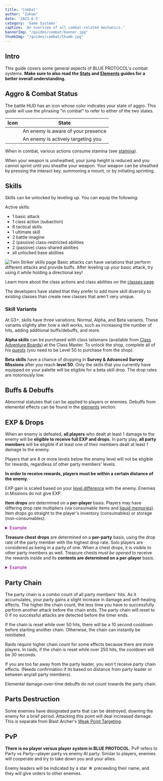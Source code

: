 ```yaml
---
title: 'Combat'
author: "Zakum"
date: '2023-6-5'
category: 'Game Systems'
caption: 'An overview of all combat-related mechanics.'
bannerImg: "/guides/combat/banner.jpg"
thumbImg: "/guides/combat/thumb.jpg"
---
```


<script>
    import StickyNote from '$lib/components/StickyNote.svelte';
    import StatsTable from '$lib/components/guides/StatsTable.svelte';
    import BaseStatsConversionTable from '$lib/components/guides/BaseStatsConversionTable.svelte';
    import LevelDifferenceTable from '$lib/components/guides/LevelDifferenceTable.svelte';
    import StaminaConsumptionTable from "$lib/components/guides/StaminaConsumptionTable.svelte";
    import AbnormalStatusesTable from "$lib/components/guides/AbnormalStatusesTable.svelte";
    import PartyChainTable from "$lib/components/guides/PartyChainTable.svelte";
    
    import IconMask from "$lib/components/IconMask.svelte"
    import ClassIcon from "$lib/components/ClassIcon.svelte"
    import { assetUrl } from "$lib/utils";
</script>

## Intro
This guide covers some general aspects of BLUE PROTOCOL's combat systems. **Make sure to also read the [Stats](/guides/stats) and [Elements](/guides/elements) guides for a better overall understanding.**

<!-- **Ability** is a common term in the game referring to a passive effect. It's used in Skills to describe passive skills (such as Class-Shared Ability), in [Weapon "Ability" Plugs](/guides/weapons-and-plugs#ability-plugs), in [Battle Imagine and Enhance Imagine](/guides/imagine) (referring to their passive stat line). Just keep in mind that the keyword **Ability = passive**. -->

## Aggro & Combat Status
The battle HUD has an icon whose color indicates your state of aggro. This guide will use the phrasing "in combat" to refer to either of the two states.

| Icon | State |
|------|-------|
| <IconMask src="/UI/HateAlert/UI_HateAlertIcon1.webp" width="80" height="40" style="background: var(--color-sensed)" /> | An enemy is aware of your presence |
| <IconMask src="/UI/HateAlert/UI_HateAlertIcon1.webp" width="80" height="40" style="background: var(--color-targeted)" /> | An enemy is actively targeting you |

When in combat, various actions consume stamina (see [stamina](/guides/stats#stamina)). 

When your weapon is unsheathed, your jump height is reduced and you cannot sprint until you sheathe your weapon. Your weapon can be sheathed by pressing the interact key, summoning a mount, or by initiating sprinting.

## Skills
Skills can be unlocked by leveling up. You can equip the following: 

Active skills: 
- 1 basic attack
- 1 class action (subaction)
- 8 tactical skills
- 1 ultimate skill
- 2 battle imagine
- 2 (passive) class-restricted abilities
- 2 (passive) class-shared abilities
- all unlocked base abilities

<img src="https://cdn.discordapp.com/attachments/862607211981045781/1092070007413940244/image.png" alt="Twin Striker skills page">

<StickyNote type="tip">
    Basic attacks can have variations that perform different attacks and provide buffs. After leveling up your basic attack, try using it while holding a directional key!
</StickyNote>

Learn more about the class actions and class abilities on the [classes page](/classes).

The developers have stated that they prefer to add more skill diversity to existing classes than create new classes that aren't very unique.

### Skill Variants
At G3+, skills have three variations: Normal, Alpha, and Beta variants. These variants slightly alter how a skill works, such as increasing the number of hits, adding additional buffs/debuffs, and more.

**Alpha skills** can be purchased with class talismans (available from [Class Adventure Boards](/guides/adventure-boards#class-boards)) at the Class Master. To unlock the shop, complete all of his [quests](/db/quests/SQ101_145) (you need to be Level 50 to purchase from the shop).

**Beta skills** have a chance of dropping in **Survey & Advanced Survey Missions** after you reach **level 50**. Only the skills that you currently have equipped on your palette will be eligible for a beta skill drop. The drop rates are notoriously low.

## Buffs & Debuffs
Abnormal statuses that can be applied to players or enemies. Debuffs from elemental effects can be found in the [elements](/guides/combat#elements) section.

<AbnormalStatusesTable />

## EXP & Drops
When an enemy is defeated, **all players** who dealt at least 1 damage to the enemy will be **eligible to receive full EXP and drops**. In party play, **all party members** will be eligible if at least one of their members dealt at least 1 damage to the enemy.

<StickyNote type="warning">
    Players that are 8 or more levels below the enemy level will not be eligible for rewards, regardless of other party members' levels. 
</StickyNote>

<!-- TODO: be in range of the enemy or in range of the player who defeated it? -->
**In order to receive rewards, players must be within a certain distance of the enemy.**

EXP gain is scaled based on your [level difference](/guides/combat#level) with the enemy. Enemies in Missions do not give EXP.

**Item drops** are determined on a **per-player** basis. Players may have differing drop rate multipliers (via consumable items and [liquid memories](/guides/liquid-memories)). Item drops go straight to the player's inventory (consumables) or storage (non-consumables). 

<details>
    <summary style="color: purple">Example</summary>
    <p class="box">
        If you and I are collecting rare drops in the same party, there may be times where one of us gets the drop and the other doesn't. If I'm using a <a href="/db/item/123000110" target="_blank" rel="noopener noreferrer nofollow">G2 Drop-Drop</a> and you are not, my drop rate for items will be 1.3x and yours will be 1x.
    </p>
</details>

**Treasure chest drops** are determined on a **per-party** basis, using the drop rate of the party member with the highest drop rate. Solo players are considered as being in a party of one. When a chest drops, it is visible to other party members as well. Treasure chests *must be opened* to receive the rewards inside and its **contents are determined on a per-player** basis. 

<details>
    <summary style="color: purple">Example</summary>
    <p class="box">
        If you and I are in the same party and I'm using a <a href="/db/item/123000110" target="_blank" rel="noopener noreferrer nofollow">G2 Drop-Drop</a> and you are not, your drop rate for chests will also be 1.3x. In regards to chest contents, an elite monster chest might give you 2 <a href="/guides/imagine#recipes" target="_blank" rel="noopener noreferrer nofollow">Idea</a> while I only get 1 (elite monsters have a 100% chance of dropping a chest, but the chest can contain different rewards).
    </p>
</details>
<!-- TODO: do drop rates stack in dungeons? test 6x drop drops in dungeons -->

## Party Chain
<!-- TODO: confirm that party chain affects healing? -->
The party chain is a combo count of all party members' hits. As it accumulates, your party gains a slight increase in damage and self-healing effects. The higher the chain count, the less time you have to successfully perform another attack before the chain ends. The party chain will reset to 0 if no successful attacks are detected before the timer ends.

If the chain is reset while over 50 hits, there will be a 10 second cooldown before starting another chain. Otherwise, the chain can instantly be reinitiated.

Raids require higher chain count for some effects because there are more players. In raids, if the chain is reset while over 250 hits, the cooldown will be 30 seconds.  

If you are too far away from the party leader, you won't receive party chain effects. (Needs confirmation if its based on distance from party leader or between any/all party members).

Elemental damage-over-time debuffs do not count towards the party chain.

<PartyChainTable />

## Parts Destruction
Some enemies have designated parts that can be destroyed, downing the enemy for a brief period. Attacking this point will deal increased damage. This is separate from Blast Archer's [Weak Point Targeting](/classes/6#weak-point-targeting).

## PvP
**There is no player versus player system in BLUE PROTOCOL.** PvP refers to Party vs Party—player party vs enemy AI party. Similar to players, enemies will cooperate and try to take down you and your allies. 

Enemy leaders will be indicated by a star **☆** preceeding their name, and they will give orders to other enemies.
